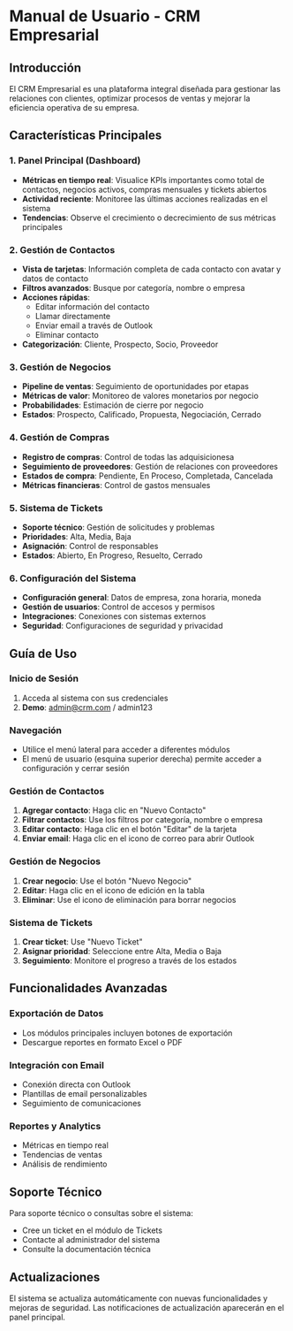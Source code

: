 # Manual de Usuario - CRM Empresarial

## Introducción

El CRM Empresarial es una plataforma integral diseñada para gestionar las relaciones con clientes, optimizar procesos de ventas y mejorar la eficiencia operativa de su empresa.

## Características Principales

### 1. Panel Principal (Dashboard)
- **Métricas en tiempo real**: Visualice KPIs importantes como total de contactos, negocios activos, compras mensuales y tickets abiertos
- **Actividad reciente**: Monitoree las últimas acciones realizadas en el sistema
- **Tendencias**: Observe el crecimiento o decrecimiento de sus métricas principales

### 2. Gestión de Contactos
- **Vista de tarjetas**: Información completa de cada contacto con avatar y datos de contacto
- **Filtros avanzados**: Busque por categoría, nombre o empresa
- **Acciones rápidas**: 
  - Editar información del contacto
  - Llamar directamente
  - Enviar email a través de Outlook
  - Eliminar contacto
- **Categorización**: Cliente, Prospecto, Socio, Proveedor

### 3. Gestión de Negocios
- **Pipeline de ventas**: Seguimiento de oportunidades por etapas
- **Métricas de valor**: Monitoreo de valores monetarios por negocio
- **Probabilidades**: Estimación de cierre por negocio
- **Estados**: Prospecto, Calificado, Propuesta, Negociación, Cerrado

### 4. Gestión de Compras
- **Registro de compras**: Control de todas las adquisicionesa
- **Seguimiento de proveedores**: Gestión de relaciones con proveedores
- **Estados de compra**: Pendiente, En Proceso, Completada, Cancelada
- **Métricas financieras**: Control de gastos mensuales

### 5. Sistema de Tickets
- **Soporte técnico**: Gestión de solicitudes y problemas
- **Prioridades**: Alta, Media, Baja
- **Asignación**: Control de responsables
- **Estados**: Abierto, En Progreso, Resuelto, Cerrado

### 6. Configuración del Sistema
- **Configuración general**: Datos de empresa, zona horaria, moneda
- **Gestión de usuarios**: Control de accesos y permisos
- **Integraciones**: Conexiones con sistemas externos
- **Seguridad**: Configuraciones de seguridad y privacidad

## Guía de Uso

### Inicio de Sesión
1. Acceda al sistema con sus credenciales
2. **Demo**: admin@crm.com / admin123

### Navegación
- Utilice el menú lateral para acceder a diferentes módulos
- El menú de usuario (esquina superior derecha) permite acceder a configuración y cerrar sesión

### Gestión de Contactos
1. **Agregar contacto**: Haga clic en "Nuevo Contacto"
2. **Filtrar contactos**: Use los filtros por categoría, nombre o empresa
3. **Editar contacto**: Haga clic en el botón "Editar" de la tarjeta
4. **Enviar email**: Haga clic en el icono de correo para abrir Outlook

### Gestión de Negocios
1. **Crear negocio**: Use el botón "Nuevo Negocio"
2. **Editar**: Haga clic en el icono de edición en la tabla
3. **Eliminar**: Use el icono de eliminación para borrar negocios

### Sistema de Tickets
1. **Crear ticket**: Use "Nuevo Ticket"
2. **Asignar prioridad**: Seleccione entre Alta, Media o Baja
3. **Seguimiento**: Monitore el progreso a través de los estados

## Funcionalidades Avanzadas

### Exportación de Datos
- Los módulos principales incluyen botones de exportación
- Descargue reportes en formato Excel o PDF

### Integración con Email
- Conexión directa con Outlook
- Plantillas de email personalizables
- Seguimiento de comunicaciones

### Reportes y Analytics
- Métricas en tiempo real
- Tendencias de ventas
- Análisis de rendimiento

## Soporte Técnico

Para soporte técnico o consultas sobre el sistema:
- Cree un ticket en el módulo de Tickets
- Contacte al administrador del sistema
- Consulte la documentación técnica

## Actualizaciones

El sistema se actualiza automáticamente con nuevas funcionalidades y mejoras de seguridad. Las notificaciones de actualización aparecerán en el panel principal.